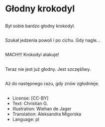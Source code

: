 # Głodny krokodyl

##
Był sobie bardzo głodny krokodyl.

##
Szukał jedzenia powoli i po cichu. Gdy nagle...

##
MACH!!! Krokodyl atakuje!

##
Teraz nie jest już głodny. Jest szczęśliwy.

##
Aż do następnego razu, gdy znów zgłodnieje.

##
* License: [CC-BY]
* Text: Christian G.
* Illustration: Wiehan de Jager
* Translation: Aleksandra Migorska
* Language: pl
